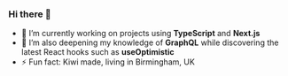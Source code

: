 ### Hi there 👋

<!--
**Floony7/Floony7** is a ✨ _special_ ✨ repository because its `README.md` (this file) appears on your GitHub profile.

- 🔭 I’m currently working on projects with **TypeScript** and **Next.js**
- 🌱 I’m currently learning new React hooks including **useOptimistic**, plus **Next.js Revalidation / Caching** and refining my TypeScript knowledge. 
- 💬 Ask me about ... React
- ⚡ Fun fact: Kiwi made!
-->
- 🔭 I’m currently working on projects using **TypeScript** and **Next.js**
- 🌱 I’m also deepening my knowledge of **GraphQL** while discovering the latest React hooks such as **useOptimistic**
- ⚡ Fun fact: Kiwi made, living in Birmingham, UK
